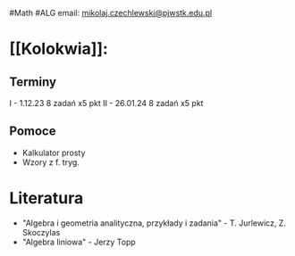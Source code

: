 #Math #ALG
email: mikolaj.czechlewski@pjwstk.edu.pl
# [[Kolokwia]]:
## Terminy
I - 1.12.23 8 zadań x5 pkt
II - 26.01.24 8 zadań x5 pkt

## Pomoce
- Kalkulator prosty
- Wzory z f. tryg.

# Literatura
- "Algebra i geometria analityczna, przykłady i zadania" - T. Jurlewicz, Z. Skoczylas
- "Algebra liniowa" - Jerzy Topp


